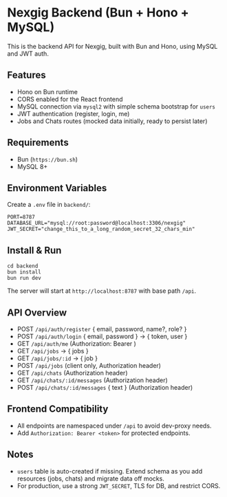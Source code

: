 # Nexgig Backend (Bun + Hono + MySQL)

This is the backend API for Nexgig, built with Bun and Hono, using MySQL and JWT auth.

## Features
- Hono on Bun runtime
- CORS enabled for the React frontend
- MySQL connection via `mysql2` with simple schema bootstrap for `users`
- JWT authentication (register, login, me)
- Jobs and Chats routes (mocked data initially, ready to persist later)

## Requirements
- Bun (`https://bun.sh`)
- MySQL 8+

## Environment Variables
Create a `.env` file in `backend/`:

```
PORT=8787
DATABASE_URL="mysql://root:password@localhost:3306/nexgig"
JWT_SECRET="change_this_to_a_long_random_secret_32_chars_min"
```

## Install & Run
```
cd backend
bun install
bun run dev
```

The server will start at `http://localhost:8787` with base path `/api`.

## API Overview
- POST `/api/auth/register` { email, password, name?, role? }
- POST `/api/auth/login` { email, password } → { token, user }
- GET `/api/auth/me` (Authorization: Bearer <token>)
- GET `/api/jobs` → { jobs }
- GET `/api/jobs/:id` → { job }
- POST `/api/jobs` (client only, Authorization header)
- GET `/api/chats` (Authorization header)
- GET `/api/chats/:id/messages` (Authorization header)
- POST `/api/chats/:id/messages` { text } (Authorization header)

## Frontend Compatibility
- All endpoints are namespaced under `/api` to avoid dev-proxy needs.
- Add `Authorization: Bearer <token>` for protected endpoints.

## Notes
- `users` table is auto-created if missing. Extend schema as you add resources (jobs, chats) and migrate data off mocks.
- For production, use a strong `JWT_SECRET`, TLS for DB, and restrict CORS.


